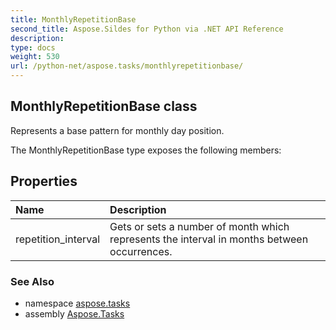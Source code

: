 ```yaml
---
title: MonthlyRepetitionBase
second_title: Aspose.Sildes for Python via .NET API Reference
description: 
type: docs
weight: 530
url: /python-net/aspose.tasks/monthlyrepetitionbase/
---
```


## MonthlyRepetitionBase class

Represents a base pattern for monthly day position.

The MonthlyRepetitionBase type exposes the following members:
## Properties
| Name | Description |
| :- | :- |
|repetition_interval|Gets or sets a number of month which represents the interval in months between occurrences.|

### See Also

* namespace [aspose.tasks](/tasks/python-net/aspose.tasks/)
* assembly [Aspose.Tasks](/tasks/python-net/)

